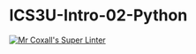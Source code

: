 # ICS3U-Intro-02-Python

[![Mr Coxall's Super Linter](https://github.com/Cameron-Diedrich/ICS3U-Intro-02-Python/workflows/Mr%20Coxall's%20Super%20Linter/badge.svg)](https://github.com/Cameron-Diedrich/ICS3U-Intro-02-Python/actions/)
